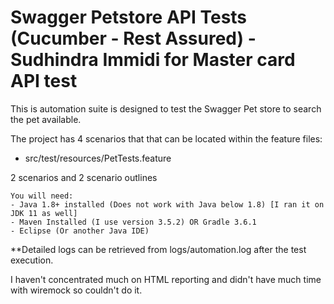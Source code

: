 Swagger Petstore API Tests (Cucumber - Rest Assured) -Sudhindra Immidi for Master card API test
======================================
This is automation suite is designed to test the Swagger Pet store to search the pet available.

The project has 4 scenarios that that can be located within the feature files: 
 - src/test/resources/PetTests.feature

2 scenarios and 2 scenario outlines


```
You will need:
- Java 1.8+ installed (Does not work with Java below 1.8) [I ran it on JDK 11 as well]
- Maven Installed (I use version 3.5.2) OR Gradle 3.6.1
- Eclipse (Or another Java IDE)
```

**Detailed logs can be retrieved from logs/automation.log after the test execution.


I haven't concentrated much on HTML reporting and didn't have much time with wiremock so couldn't do it.